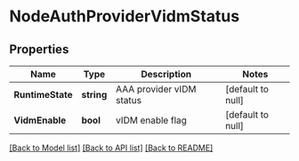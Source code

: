 # NodeAuthProviderVidmStatus

## Properties
Name | Type | Description | Notes
------------ | ------------- | ------------- | -------------
**RuntimeState** | **string** | AAA provider vIDM status | [default to null]
**VidmEnable** | **bool** | vIDM enable flag | [default to null]

[[Back to Model list]](../README.md#documentation-for-models) [[Back to API list]](../README.md#documentation-for-api-endpoints) [[Back to README]](../README.md)

